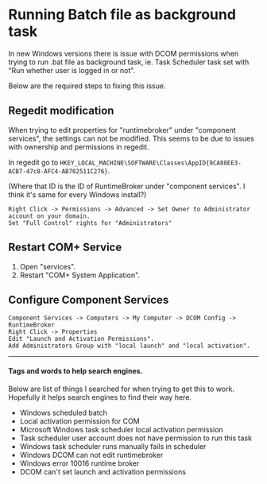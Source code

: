 # Running Batch file as background task

In new Windows versions there is issue with DCOM permissions when trying to run .bat file as background task,
ie. Task Scheduler task set with "Run whether user is logged in or not".

Below are the required steps to fixing this issue.

## Regedit modification

When trying to edit properties for "runtimebroker" under "component services", the settings can not be modified.
This seems to be due to issues with ownership and permissions in regedit.

In regedit go to ```HKEY_LOCAL_MACHINE\SOFTWARE\Classes\AppID{9CA88EE3-ACB7-47c8-AFC4-AB702511C276}```.

(Where that ID is the ID of RuntimeBroker under "component services". I think it's same for every Windows install?)

```
Right Click -> Permissions -> Advanced -> Set Owner to Administrator account on your domain.
Set "Full Control" rights for "Administrators"
```

## Restart COM+ Service

1. Open "services".
2. Restart "COM+ System Application".

## Configure Component Services

```
Component Services -> Computers -> My Computer -> DCOM Config -> RuntimeBroker
Right Click -> Properties
Edit "Launch and Activation Permissions".
Add Administrators Group with "local launch" and "local activation".
```

---

#### Tags and words to help search engines.

Below are list of things I searched for when trying to get this to work. Hopefully it helps search engines to find their way here.
- Windows scheduled batch
- Local activation permission for COM
- Microsoft Windows task scheduler local activation permission
- Task scheduler user account does not have permission to run this task
- Windows task scheduler runs manually fails in scheduler
- Windows DCOM can not edit runtimebroker
- Windows error 10016 runtime broker
- DCOM can't set launch and activation permissions
